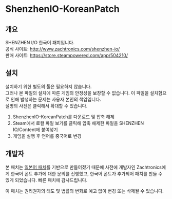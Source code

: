 # ShenzhenIO-KoreanPatch

<h2>개요</h2>

SHENZHEN I/O 한국어 패치입니다.<br>
공식 사이트: http://www.zachtronics.com/shenzhen-io/<br>
판매 사이트: https://store.steampowered.com/app/504210/<br>

<h2>설치</h2>

설치하기 위한 별도의 툴은 필요하지 않습니다.<br>
그러나 본 파일의 설치에 따른 게임의 안정성을 보장할 수 없습니다. 이 파일을 설치함으로 인해 발생하는 문제는 사용자 본인의 책임입니다.<br>
설명의 사진은 클릭해서 확대할 수 있습니다.<br>

1. ShenzhenIO-KoreanPatch를 다운로드 및 압축 해제
2. Steam에서 로컬 파일 보기를 클릭해 압축 해제한 파일을 SHENZHEN IO/Content에 붙여넣기
3. 게임을 실행 후 언어를 중국어로 변경<br>

<h2>개발자</h2>

본 패치는 [일본어 패치](https://github.com/birdManIkioiShota/SHENZHEN_IO_JP)를 기반으로 만들어졌기 때문에 사전에 개발자인 Zachtronics에게 한국어 폰트 추가에 대한 문의를 진행했고, 한국어 폰트가 추가되어 패치를 만들 수 있게 되었습니다. 빠른 패치에 감사드립니다.<br>

이 패치는 권리권자의 태도 및 법률의 변화로 예고 없이 변경 또는 삭제될 수 있습니다.
